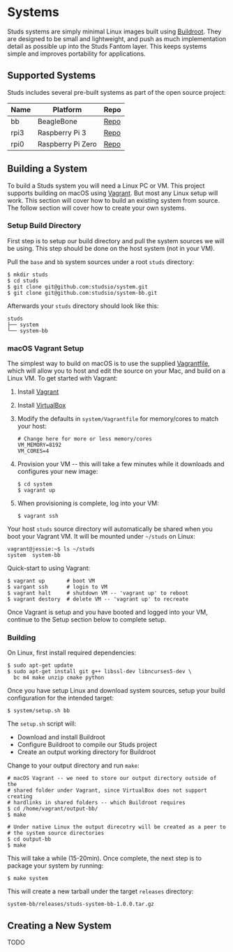 # Systems

[br]: https://buildroot.org

Studs systems are simply minimal Linux images built using [Buildroot][br]. They
are designed to be small and lightweight, and push as much implementation detail
as possible up into the Studs Fantom layer. This keeps systems simple and
improves portability for applications.

## Supported Systems

[git-bb]:   https://github.com/studsio/system-bb
[git-rpi3]: https://github.com/studsio/system-rpi3
[git-rpi0]: https://github.com/studsio/system-rpi0
[vagrant]:  https://www.vagrantup.com

Studs includes several pre-built systems as part of the open source project:

Name | Platform          | Repo
-----|-------------------|----------------
bb   | BeagleBone        | [Repo][git-bb]
rpi3 | Raspberry Pi 3    | [Repo][git-rpi3]
rpi0 | Raspberry Pi Zero | [Repo][git-rpi0]

## Building a System

To build a Studs system you will need a Linux PC or VM. This project supports
building on macOS using [Vagrant][vagrant]. But most any Linux setup will work.
This section will cover how to build an existing system from source. The follow
section will cover how to create your own systems.

### Setup Build Directory

First step is to setup our build directory and pull the system sources we will
be using. This step should be done on the host system (not in your VM).

Pull the `base` and `bb` system sources under a root `studs` directory:

    $ mkdir studs
    $ cd studs
    $ git clone git@github.com:studsio/system.git
    $ git clone git@github.com:studsio/system-bb.git

Afterwards your `studs` directory should look like this:

    studs
    ├── system
    └── system-bb

### macOS Vagrant Setup

[vf]: https://github.com/studsio/system/blob/master/Vagrantfile

The simplest way to build on macOS is to use the supplied [Vagrantfile][vf],
which will allow you to host and edit the source on your Mac, and build on a
Linux VM. To get started with Vagrant:

  1. Install [Vagrant](https://www.vagrantup.com)

  2. Install [VirtualBox]( https://www.virtualbox.org)

  3. Modify the defaults in `system/Vagrantfile` for memory/cores to
     match your host:

         # Change here for more or less memory/cores
         VM_MEMORY=8192
         VM_CORES=4

   4. Provision your VM -- this will take a few minutes while it downloads and
      configures your new image:

          $ cd system
          $ vagrant up

   5. When provisioning is complete, log into your VM:

          $ vagrant ssh

Your host `studs` source directory will automatically be shared when you boot
your Vagrant VM. It will be mounted under `~/studs` on Linux:

    vagrant@jessie:~$ ls ~/studs
    system  system-bb

Quick-start to using Vagrant:

    $ vagrant up       # boot VM
    $ vargant ssh      # login to VM
    $ vagrant halt     # shutdown VM -- 'vagrant up' to reboot
    $ vagrant destory  # delete VM -- 'vagrant up' to recreate

Once Vagrant is setup and you have booted and logged into your VM, continue to
the Setup section below to complete setup.

### Building

On Linux, first install required dependencies:

    $ sudo apt-get update
    $ sudo apt-get install git g++ libssl-dev libncurses5-dev \
      bc m4 make unzip cmake python

Once you have setup Linux and download system sources, setup your build
configuration for the intended target:

    $ system/setup.sh bb

The `setup.sh` script will:

   - Download and install Buildroot
   - Configure Buildroot to compile our Studs project
   - Create an output working directory for Buildroot

Change to your output directory and run `make`:

    # macOS Vagrant -- we need to store our output directory outside of the
    # shared folder under Vagrant, since VirtualBox does not support creating
    # hardlinks in shared folders -- which Buildroot requires
    $ cd /home/vagrant/output-bb/
    $ make

    # Under native Linux the output direcotry will be created as a peer to
    # the system source directories
    $ cd output-bb
    $ make

This will take a while (15-20min). Once complete, the next step is to package
your system by running:

    $ make system

This will create a new tarball under the target `releases` directory:

    system-bb/releases/studs-system-bb-1.0.0.tar.gz



## Creating a New System

TODO